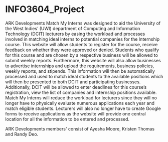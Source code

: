 # INFO3604_Project
ARK Developments 
Match My Interns was designed to aid the University of the West Indies’ (UWI) department of Computing and Information Technology (DCIT) lecturers by easing the workload and processes involved in matching ideal interns to potential companies for the Internship course. This website will allow students to register for the course, receive feedback on whether they were approved or denied. Students who qualify for this course and are chosen by a respective business will be allowed to submit weekly reports. Furthermore, this website will also allow businesses to advertise internships and upload the requirements, business policies, weekly reports, and stipends. This information will then be automatically processed and used to match ideal students to the available positions which will then be presented to both DCIT and participating businesses. Additionally, DCIT will be allowed to enter deadlines for this course’s registration, view the list of companies and internship positions available. Match My Interns will reduce the workload for lecturers since they will no longer have to physically evaluate numerous applications each year and match eligible students. Lecturers will also no longer have to create Google forms to receive applications as the website will provide one central location for all the information to be entered and processed.

ARK Developments members' consist of Ayesha Moore, Kristen Thomas and Randy Deo. 
